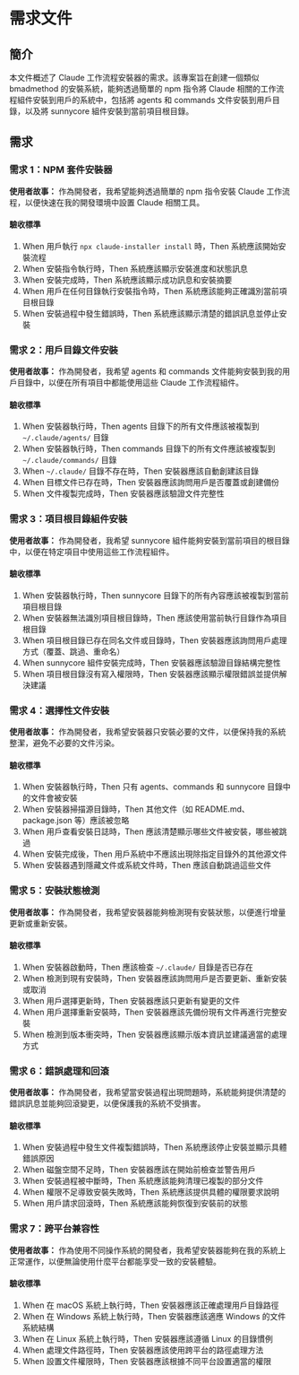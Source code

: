 # 需求文件

## 簡介

本文件概述了 Claude 工作流程安裝器的需求。該專案旨在創建一個類似 bmadmethod 的安裝系統，能夠透過簡單的 npm 指令將 Claude 相關的工作流程組件安裝到用戶的系統中，包括將 agents 和 commands 文件安裝到用戶目錄，以及將 sunnycore 組件安裝到當前項目根目錄。

## 需求

### 需求 1：NPM 套件安裝器

**使用者故事：** 作為開發者，我希望能夠透過簡單的 npm 指令安裝 Claude 工作流程，以便快速在我的開發環境中設置 Claude 相關工具。

#### 驗收標準

1. When 用戶執行 `npx claude-installer install` 時，Then 系統應該開始安裝流程
2. When 安裝指令執行時，Then 系統應該顯示安裝進度和狀態訊息
3. When 安裝完成時，Then 系統應該顯示成功訊息和安裝摘要
4. When 用戶在任何目錄執行安裝指令時，Then 系統應該能夠正確識別當前項目根目錄
5. When 安裝過程中發生錯誤時，Then 系統應該顯示清楚的錯誤訊息並停止安裝

### 需求 2：用戶目錄文件安裝

**使用者故事：** 作為開發者，我希望 agents 和 commands 文件能夠安裝到我的用戶目錄中，以便在所有項目中都能使用這些 Claude 工作流程組件。

#### 驗收標準

1. When 安裝器執行時，Then agents 目錄下的所有文件應該被複製到 `~/.claude/agents/` 目錄
2. When 安裝器執行時，Then commands 目錄下的所有文件應該被複製到 `~/.claude/commands/` 目錄
3. When `~/.claude/` 目錄不存在時，Then 安裝器應該自動創建該目錄
4. When 目標文件已存在時，Then 安裝器應該詢問用戶是否覆蓋或創建備份
5. When 文件複製完成時，Then 安裝器應該驗證文件完整性

### 需求 3：項目根目錄組件安裝

**使用者故事：** 作為開發者，我希望 sunnycore 組件能夠安裝到當前項目的根目錄中，以便在特定項目中使用這些工作流程組件。

#### 驗收標準

1. When 安裝器執行時，Then sunnycore 目錄下的所有內容應該被複製到當前項目根目錄
2. When 安裝器無法識別項目根目錄時，Then 應該使用當前執行目錄作為項目根目錄
3. When 項目根目錄已存在同名文件或目錄時，Then 安裝器應該詢問用戶處理方式（覆蓋、跳過、重命名）
4. When sunnycore 組件安裝完成時，Then 安裝器應該驗證目錄結構完整性
5. When 項目根目錄沒有寫入權限時，Then 安裝器應該顯示權限錯誤並提供解決建議

### 需求 4：選擇性文件安裝

**使用者故事：** 作為開發者，我希望安裝器只安裝必要的文件，以便保持我的系統整潔，避免不必要的文件污染。

#### 驗收標準

1. When 安裝器執行時，Then 只有 agents、commands 和 sunnycore 目錄中的文件會被安裝
2. When 安裝器掃描源目錄時，Then 其他文件（如 README.md、package.json 等）應該被忽略
3. When 用戶查看安裝日誌時，Then 應該清楚顯示哪些文件被安裝，哪些被跳過
4. When 安裝完成後，Then 用戶系統中不應該出現除指定目錄外的其他源文件
5. When 安裝器遇到隱藏文件或系統文件時，Then 應該自動跳過這些文件

### 需求 5：安裝狀態檢測

**使用者故事：** 作為開發者，我希望安裝器能夠檢測現有安裝狀態，以便進行增量更新或重新安裝。

#### 驗收標準

1. When 安裝器啟動時，Then 應該檢查 `~/.claude/` 目錄是否已存在
2. When 檢測到現有安裝時，Then 安裝器應該詢問用戶是否要更新、重新安裝或取消
3. When 用戶選擇更新時，Then 安裝器應該只更新有變更的文件
4. When 用戶選擇重新安裝時，Then 安裝器應該先備份現有文件再進行完整安裝
5. When 檢測到版本衝突時，Then 安裝器應該顯示版本資訊並建議適當的處理方式

### 需求 6：錯誤處理和回滾

**使用者故事：** 作為開發者，我希望當安裝過程出現問題時，系統能夠提供清楚的錯誤訊息並能夠回滾變更，以便保護我的系統不受損害。

#### 驗收標準

1. When 安裝過程中發生文件複製錯誤時，Then 系統應該停止安裝並顯示具體錯誤原因
2. When 磁盤空間不足時，Then 安裝器應該在開始前檢查並警告用戶
3. When 安裝過程被中斷時，Then 系統應該能夠清理已複製的部分文件
4. When 權限不足導致安裝失敗時，Then 系統應該提供具體的權限要求說明
5. When 用戶請求回滾時，Then 系統應該能夠恢復到安裝前的狀態

### 需求 7：跨平台兼容性

**使用者故事：** 作為使用不同操作系統的開發者，我希望安裝器能夠在我的系統上正常運作，以便無論使用什麼平台都能享受一致的安裝體驗。

#### 驗收標準

1. When 在 macOS 系統上執行時，Then 安裝器應該正確處理用戶目錄路徑
2. When 在 Windows 系統上執行時，Then 安裝器應該適應 Windows 的文件系統結構
3. When 在 Linux 系統上執行時，Then 安裝器應該遵循 Linux 的目錄慣例
4. When 處理文件路徑時，Then 安裝器應該使用跨平台的路徑處理方法
5. When 設置文件權限時，Then 安裝器應該根據不同平台設置適當的權限